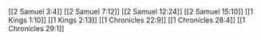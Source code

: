 [[2 Samuel 3:4]]
[[2 Samuel 7:12]]
[[2 Samuel 12:24]]
[[2 Samuel 15:10]]
[[1 Kings 1:10]]
[[1 Kings 2:13]]
[[1 Chronicles 22:9]]
[[1 Chronicles 28:4]]
[[1 Chronicles 29:1]]
